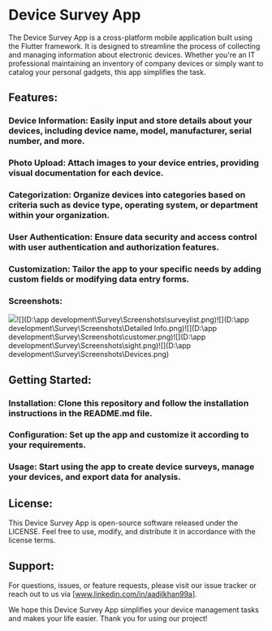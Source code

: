 # **Device Survey App**

The Device Survey App is a cross-platform mobile application built using the Flutter framework. 
It is designed to streamline the process of collecting and managing information about electronic devices. 
Whether you're an IT professional maintaining an inventory of company devices or simply want to catalog 
your personal gadgets, this app simplifies the task.

## **Features:**

### Device Information: Easily input and store details about your devices, including device name, model, manufacturer, serial number, and more.

### Photo Upload: Attach images to your device entries, providing visual documentation for each device.

### Categorization: Organize devices into categories based on criteria such as device type, operating system, or department within your organization.

### User Authentication: Ensure data security and access control with user authentication and authorization features.

### Customization: Tailor the app to your specific needs by adding custom fields or modifying data entry forms.

### Screenshots:
![](D:\app%20development\Survey\Screenshots\Login.png)![](D:\app development\Survey\Screenshots\surveylist.png)![](D:\app development\Survey\Screenshots\Detailed Info.png)![](D:\app development\Survey\Screenshots\customer.png)![](D:\app development\Survey\Screenshots\sight.png)![](D:\app development\Survey\Screenshots\Devices.png)



## Getting Started:

### Installation: Clone this repository and follow the installation instructions in the README.md file.

### Configuration: Set up the app and customize it according to your requirements.

### Usage: Start using the app to create device surveys, manage your devices, and export data for analysis.

## License:

This Device Survey App is open-source software released under the LICENSE. Feel free to use, modify, and distribute it in accordance with the license terms.

## Support:

For questions, issues, or feature requests, please visit our issue tracker or reach out to us via [www.linkedin.com/in/aadilkhan99a].

We hope this Device Survey App simplifies your device management tasks and makes your life easier. Thank you for using our project!